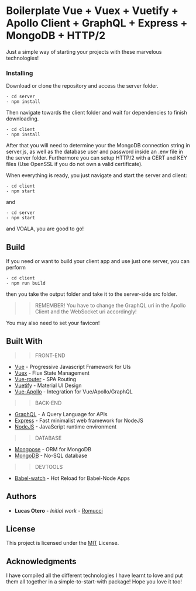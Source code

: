 # Boilerplate Vue + Vuex + Vuetify + Apollo Client + GraphQL + Express + MongoDB + HTTP/2

Just a simple way of starting your projects with these marvelous technologies!

### Installing
Download or clone the repository and access the server folder.

```
- cd server
- npm install 
```

Then navigate towards the client folder and wait for dependencies to finish downloading.

```
- cd client
- npm install
```

After that you will need to determine your the MongoDB connection string in server.js, 
as well as the database user and password inside an .env file in the server folder. 
Furthermore you can setup HTTP/2 with a CERT and KEY files (Use OpenSSL if you do not own a valid certificate).

When everything is ready, you just navigate and start the server and client:

```
- cd client
- npm start
```

and 

```
- cd server
- npm start
```

and VOALA, you are good to go!

## Build

If you need or want to build your client app and use just one server, you can perform

```
- cd client
- npm run build
```

then you take the output folder and take it to the server-side src folder.

>>REMEMBER!
You have to change the GraphQL uri in the Apollo Client and the WebSocket uri accordingly!

You may also need to set your favicon!

## Built With
>> FRONT-END

* [Vue](https://github.com/vuejs/vue) - Progressive Javascript Framework for UIs
* [Vuex](https://github.com/vuejs/vuex) - Flux State Management
* [Vue-router](https://github.com/vuejs/vue-router) - SPA Routing
* [Vuetify](https://github.com/vuetifyjs/vuetify) - Material UI Design
* [Vue-Apollo](https://github.com/Akryum/vue-apollo) - Integration for Vue/Apollo/GraphQL

>> BACK-END
* [GraphQL](http://graphql.org/) - A Query Language for APIs
* [Express](http://expressjs.com/) - Fast minimalist web framework for NodeJS
* [NodeJS](https://github.com/nodejs/node) - JavaScript runtime environment

>> DATABASE
* [Mongoose](http://mongoosejs.com/) - ORM for MongoDB
* [MongoDB](http://www.mongodb.com) - No-SQL database

>> DEVTOOLS 
* [Babel-watch](https://github.com/kmagiera/babel-watch) - Hot Reload for Babel-Node Apps

## Authors

* **Lucas Otero** - *Initial work* - [Romucci](https://github.com/romucci)

## License

This project is licensed under the [MIT](https://opensource.org/licenses/MIT) License. 

## Acknowledgments

I have compiled all the different technologies I have learnt to love and put them all together in a simple-to-start-with package!
Hope you love it too!